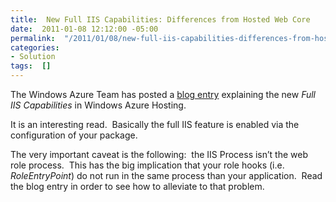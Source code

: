 ```yaml
---
title:  New Full IIS Capabilities: Differences from Hosted Web Core
date:  2011-01-08 12:12:00 -05:00
permalink:  "/2011/01/08/new-full-iis-capabilities-differences-from-hosted-web-core/"
categories:
- Solution
tags:  []
---
```

<p>The Windows Azure Team has posted a <a href="http://blogs.msdn.com/b/windowsazure/archive/2010/12/02/new-full-iis-capabilities-differences-from-hosted-web-core.aspx">blog entry</a> explaining the new <em>Full IIS Capabilities</em> in Windows Azure Hosting.</p>  <p>It is an interesting read.&#160; Basically the full IIS feature is enabled via the configuration of your package.</p>  <p>The very important caveat is the following:&#160; the IIS Process isn’t the web role process.&#160; This has the big implication that your role hooks (i.e. <em>RoleEntryPoint</em>) do not run in the same process than your application.&#160; Read the blog entry in order to see how to alleviate to that problem.</p>